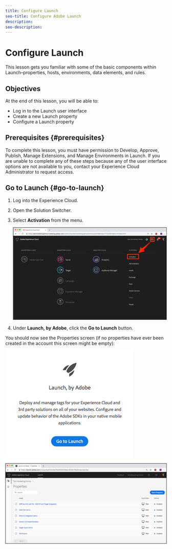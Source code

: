 ```yaml
---
title: Configure Launch
seo-title: Configure Adobe Launch 
description: 
seo-description: 
---
```


# Configure Launch

This lesson gets you familiar with some of the basic components within Launch–properties, hosts, environments, data elements, and rules.

## Objectives

At the end of this lesson, you will be able to:

* Log in to the Launch user interface
* Create a new Launch property
* Configure a Launch property

## Prerequisites {#prerequisites}

To complete this lesson, you must have permission to Develop, Approve, Publish, Manage Extensions, and Manage Environments in Launch. If you are unable to complete any of these steps because any of the user interface options are not available to you, contact your Experience Cloud Administrator to request access.

## Go to Launch {#go-to-launch}

1. Log into the Experience Cloud.
1. Open the Solution Switcher.
1. Select **Activation** from the menu.

   ![](/help/assets/launch-solutionswitcheractivation.png)

1. Under **Launch, by Adobe**, click the **Go to Launch** button.

You should now see the Properties screen \(if no properties have ever been created in the account this screen might be empty\):

![](/help/assets/launch-gotolaunch.png)

![](/help/assets/launch-propertiesscreen.png)

